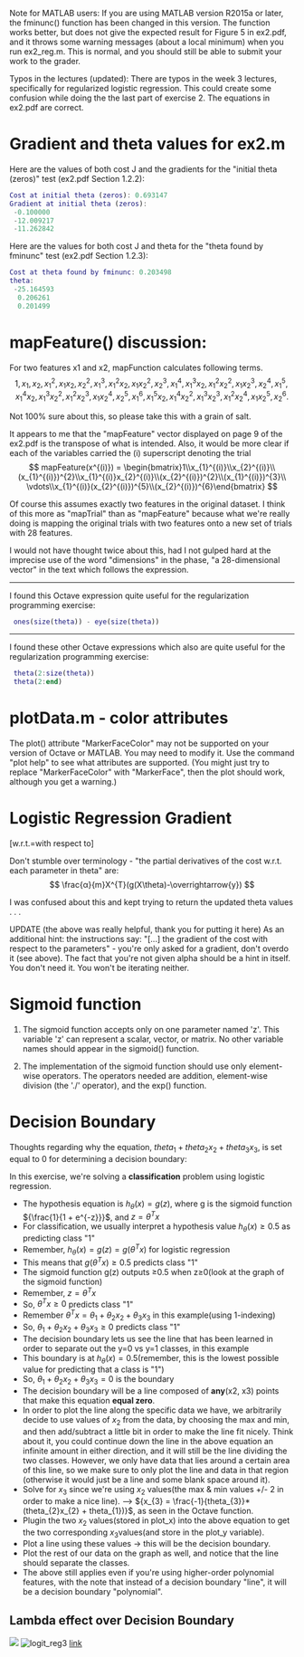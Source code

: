Note for MATLAB users: If you are using MATLAB version R2015a or later, the fminunc() function has been changed in this version. The function works better, but does not give the expected result for Figure 5 in ex2.pdf, and it throws some warning messages (about a local minimum) when you run ex2_reg.m. This is normal, and you should still be able to submit your work to the grader.

Typos in the lectures (updated):
There are typos in the week 3 lectures, specifically for regularized logistic regression. This could create some confusion while doing the the last part of exercise 2. The equations in ex2.pdf are correct.

# Gradient and theta values for ex2.m
Here are the values of both cost J and the gradients for the "initial theta (zeros)" test (ex2.pdf Section 1.2.2):

```matlab
Cost at initial theta (zeros): 0.693147
Gradient at initial theta (zeros):
 -0.100000
 -12.009217
 -11.262842
```

Here are the values for both cost J and theta for the "theta found by fminunc" test (ex2.pdf Section 1.2.3):
```matlab
Cost at theta found by fminunc: 0.203498
theta:
 -25.164593
  0.206261
  0.201499
```

# mapFeature() discussion:
For two features x1 and x2, mapFunction calculates following terms.  
$$
1, x_{1}, x_{2}, x_{1}^{2}, x_{1}x_{2}, x_{2}^{2}, x_{1}^{3},x_{1}^{2}​x_{2}​, x_{1}​x_{2}^{2}​, x_{2}^{3}​, x_{1}^{4}​, x_{1}^{3}​x_{2}​, x_{1}^{2}​x_{2}^{2}​, x_{1}​x_{2}^{3}​, x_{2}^{4}​, x_{1}^{5}​, x_{1}^{4}​x_{2}​, x_{1}^{3}​x_{2}^{2}​, x_{1}^{2}​x_{2}^{3}​, x_{1}​x_{2}^{4}​, x_{2}^{5}​, x_{1}^{6}​, x_{1}^{5}​x_{2}​, x_{1}^{4}​x_{2}^{2}​, x_{1}^{3}​x_{2}^{3}​, x_{1}^{2}​x_{2}^{4}​, x_{1}​x_{2}^{5}​, x_{2}^{6}​.
$$

Not 100% sure about this, so please take this with a grain of salt.

It appears to me that the "mapFeature" vector displayed on page 9 of the ex2.pdf is the transpose of what is intended. Also, it would be more clear if each of the variables carried the (i) superscript denoting the trial
$$
mapFeature(x^{(i)}) = \begin{bmatrix}1\\x_{1}^{(i)}\\x_{2}^{(i)}\\(x_{1}^{(i)})^{2}\\x_{1}^{(i)}x_{2}^{(i)}\\(x_{2}^{(i)})^{2}\\(x_{1}^{(i)})^{3}\\ \vdots\\x_{1}^{(i)}(x_{2}^{(i)})^{5}\\(x_{2}^{(i)})^{6}\end{bmatrix}
$$

Of course this assumes exactly two features in the original dataset. I think of this more as "mapTrial" than as "mapFeature" because what we're really doing is mapping the original trials with two features onto a new set of trials with 28 features.

I would not have thought twice about this, had I not gulped hard at the imprecise use of the word "dimensions" in the phase, "a 28-dimensional vector" in the text which follows the expression.

<hr>

I found this Octave expression quite useful for the regularization programming exercise:
```matlab
 ones(size(theta)) - eye(size(theta))
```

<hr>

I found these other Octave expressions which also are quite useful for the regularization programming exercise:
```matlab
 theta(2:size(theta))
 theta(2:end)
```

# plotData.m - color attributes
The plot() attribute "MarkerFaceColor" may not be supported on your version of Octave or MATLAB. You may need to modify it. Use the command "plot help" to see what attributes are supported. (You might just try to replace "MarkerFaceColor" with "MarkerFace", then the plot should work, although you get a warning.)

# Logistic Regression Gradient
\[w.r.t.=with respect to\]

Don't stumble over terminology - "the partial derivatives of the cost w.r.t. each parameter in theta" are:
$$
\frac{α}{m}X^{T}(g(X\theta)-\overrightarrow{y})
$$

I was confused about this and kept trying to return the updated theta values . . .

UPDATE (the above was really helpful, thank you for putting it here) As an additional hint: the instructions say: "[...] the gradient of the cost with respect to the parameters" - you're only asked for a gradient, don't overdo it (see above). The fact that you're not given alpha should be a hint in itself. You don't need it. You won't be iterating neither.

# Sigmoid function
1) The sigmoid function accepts only on one parameter named 'z'. This variable 'z' can represent a scalar, vector, or matrix. No other variable names should appear in the sigmoid() function.

2) The implementation of the sigmoid function should use only element-wise operators. The operators needed are addition, element-wise division (the './' operator), and the exp() function.

# Decision Boundary
Thoughts regarding why the equation, ${theta_{1} + theta_{2}x_{2} + theta_{3}x_{3}}$, is set equal to 0 for determining a decision boundary:

In this exercise, we're solving a **classification** problem using logistic regression.

- The hypothesis equation is ${h_{\theta}(x) = g(z)}$, where g is the sigmoid function ${\frac{1}{1 + e^{-z}}}$, and ${z = \theta^{T}x}$
- For classification, we usually interpret a hypothesis value ${h_{\theta}(x) ≥ 0.5}$ as predicting class "1"
- Remember, ${h_{\theta}(x) = g(z) = g(\theta^{T}x)}$ for logistic regression
- This means that ${g(\theta^{T}x) ≥ 0.5}$ predicts class "1"
- The sigmoid function g(z) outputs ≥0.5 when z≥0(look at the graph of the sigmoid function)
- Remember, ${z = \theta^{T}x}$
- So, ${\theta^{T}x ≥ 0}$ predicts class "1"
- Remember ${\theta^{T}x = \theta_{1} + \theta_{2}x_{2} + \theta_{3}x_{3}}$ in this example(using 1-indexing)
- So, ${\theta_{1} + \theta_{2}x_{2} + \theta_{3}x_{3} ≥ 0}$ predicts class "1"
- The decision boundary lets us see the line that has been learned in order to separate out the y=0 vs y=1 classes, in this example
- This boundary is at ${h_{\theta}(x) = 0.5}$(remember, this is the lowest possible value for predicting that a class is "1")
- So, ${\theta_{1} + \theta_{2}x_{2} + \theta_{3}x_{3} = 0}$ is the boundary
- The decision boundary will be a line composed of **any**(x2, x3) points that make this equation **equal zero**.
- In order to plot the line along the specific data we have, we arbitrarily decide to use values of ${x_{2}}$ from the data, by choosing the max and min, and then add/subtract a little bit in order to make the line fit nicely. Think about it, you could continue down the line in the above equation an infinite amount in either direction, and it will still be the line dividing the two classes. However, we only have data that lies around a certain area of this line, so we make sure to only plot the line and data in that region (otherwise it would just be a line and some blank space around it).
- Solve for ${x_{3}}$ since we're using ${x_{2}}$ values(the max & min values +/- 2 in order to make a nice line). --> ${x_{3} = \frac{-1}{theta_{3}}* (theta_{2}x_{2} + theta_{1})}$, as seen in the Octave function.
- Plugin the two ${x_{2}}$ values(stored in plot_x) into the above equation to get the two corresponding ${x_{3}}$values(and store in the plot_y variable).
- Plot a line using these values -> this will be the decision boundary.
- Plot the rest of our data on the graph as well, and notice that the line should separate the classes.
- The above still applies even if you're using higher-order polynomial features, with the note that instead of a decision boundary "line", it will be a decision boundary "polynomial".

## Lambda effect over Decision Boundary
![](https://d3c33hcgiwev3.cloudfront.net/imageAssetProxy.v1/_rNzDIDoEeamDApmnD43Fw_a717680e958f98e9129098388bfac7cb_ML-Ex2-2.5-Lambda-animation.gif?expiry=1618185600000&hmac=UNJV3gmSw8iNo0S2mJmCFDg9herWZecm6XNxi0dVAlo)
![logit_reg3](https://sandipanweb.files.wordpress.com/2016/07/logit_reg3.gif?w=480)
[link](https://sandipanweb.wordpress.com/2016/07/08/bias-variance-trade-off-the-impact-of-regularization-on-the-decision-boundary-for-the-svm-and-the-logistic-regression-classifier/)
